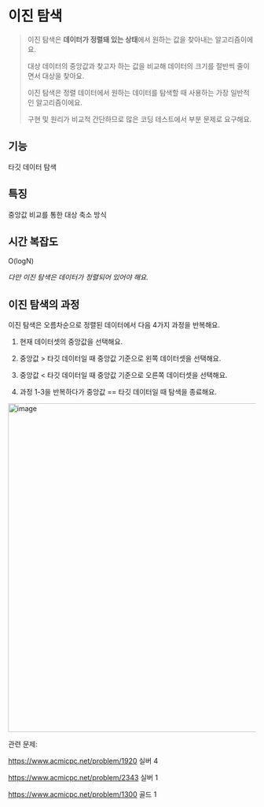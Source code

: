 이진 탐색
===========
> 이진 탐색은 **데이터가 정렬돼 있는 상태**에서 원하는 값을 찾아내는 알고리즘이에요.
>
> 대상 데이터의 중앙값과 찾고자 하는 값을 비교해 데이터의 크기를 절반씩 줄이면서 대상을 찾아요.
>
> 이진 탐색은 정렬 데이터에서 원하는 데이터를 탐색할 때 사용하는 가장 일반적인 알고리즘이에요.  
>
> 구현 및 원리가 비교적 간단하므로 많은 코딩 테스트에서 부분 문제로 요구해요.  


기능
----
타깃 데이터 탐색  


특징
-------
중앙값 비교를 통한 대상 축소 방식  


시간 복잡도 
-----------
O(logN)  

*다만 이진 탐색은 데이터가 정렬되어 있어야 해요.*     


이진 탐색의 과정
-----
이진 탐색은 오름차순으로 정렬된 데이터에서 다음 4가지 과정을 반복해요.  

1. 현재 데이터셋의 중앙값을 선택해요.

2. 중앙값 > 타깃 데이터일 때 중앙값 기준으로 왼쪽 데이터셋을 선택해요.

3. 중앙값 < 타깃 데이터일 때 중앙값 기준으로 오른쪽 데이터셋을 선택해요.

4. 과정 1-3을 반복하다가 중앙값 == 타깃 데이터일 때 탐색을 종료해요.  


<img width="703" height="668" alt="image" src="https://github.com/user-attachments/assets/6dfc217b-48e1-4371-84c7-5e420bbae9af" />









관련 문제:  

<https://www.acmicpc.net/problem/1920> 실버 4  

<https://www.acmicpc.net/problem/2343> 실버 1     

<https://www.acmicpc.net/problem/1300> 골드 1  
